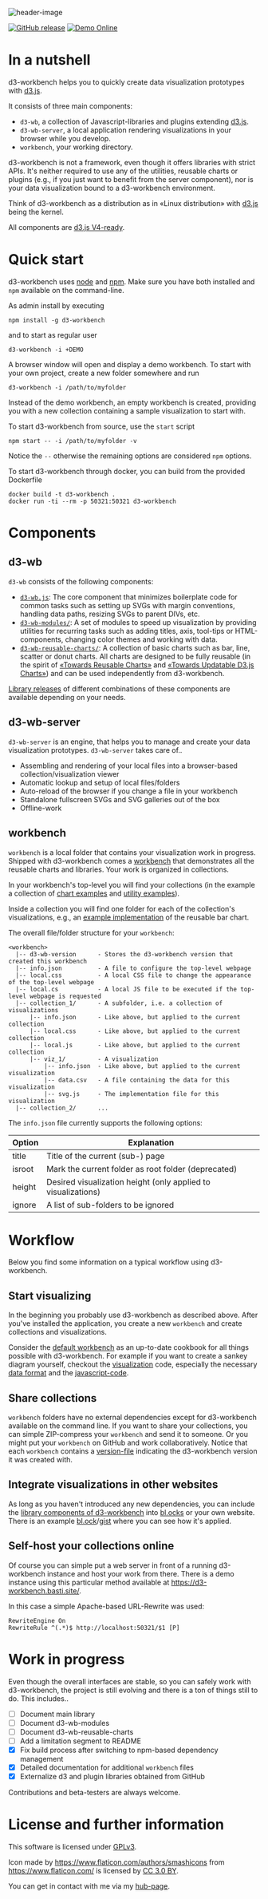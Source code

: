 ![header-image](d3-wb-server/gfx/header.png)

[![GitHub release](https://img.shields.io/github/release/BastiTee/d3-workbench.svg)](https://github.com/BastiTee/d3-workbench/releases/latest) [![Demo Online](https://img.shields.io/badge/watch-demo-green.svg)](https://d3-workbench.basti.site/)

# In a nutshell

d3-workbench helps you to quickly create data visualization prototypes with [d3.js](https://d3js.org).

It consists of three main components:

- `d3-wb`, a collection of Javascript-libraries and plugins extending [d3.js](https://d3js.org).
- `d3-wb-server`, a local application rendering visualizations in your browser while you develop.
- `workbench`, your working directory.

d3-workbench is not a framework, even though it offers libraries with strict APIs. It's neither required to use any of the utilities, reusable charts or plugins (e.g., if you just want to benefit from the server component), nor is your data visualization bound to a d3-workbench environment. 

Think of d3-workbench as a distribution as in «Linux distribution» with [d3.js](https://d3js.org) being the kernel.

All components are [d3.js V4-ready](https://github.com/d3/d3/blob/master/CHANGES.md).

# Quick start

d3-workbench uses [node](https://nodejs.org/en/) and [npm](https://www.npmjs.com/). Make sure you have both installed and `npm` available on the command-line.

As admin install by executing

```
npm install -g d3-workbench
```

and to start as regular user

```
d3-workbench -i +DEMO
```

A browser window will open and display a demo workbench. To start with your own project, create a new folder somewhere and run

```
d3-workbench -i /path/to/myfolder
```

Instead of the demo workbench, an empty workbench is created, providing you with a new collection containing a sample visualization to start with.

To start d3-workbench from source, use the `start` script

```
npm start -- -i /path/to/myfolder -v
```

Notice the `--` otherwise the remaining options are considered `npm` options.

To start d3-workbench through docker, you can build from the provided Dockerfile

```
docker build -t d3-workbench .
docker run -ti --rm -p 50321:50321 d3-workbench
```

# Components

## d3-wb

`d3-wb` consists of the following components:

- [`d3-wb.js`](d3-wb/d3-wb.js): The core component that minimizes boilerplate code for common tasks such as setting up SVGs with margin conventions, handling data paths, resizing SVGs to parent DIVs, etc.
- [`d3-wb-modules/`](d3-wb/d3-wb-modules): A set of modules to speed up visualization by providing utilities for recurring tasks such as adding titles, axis, tool-tips or HTML-components, changing color themes and working with data.
- [`d3-wb-reusable-charts/`](d3-wb/d3-wb-reusable-charts): A collection of basic charts such as bar, line, scatter or donut charts. All charts are designed to be fully reusable (in the spirit of [«Towards Reusable Charts»](https://bost.ocks.org/mike/chart/) and [«Towards Updatable D3.js Charts»](https://www.toptal.com/d3-js/towards-reusable-d3-js-charts)) and can be used independently from d3-workbench.

[Library releases](https://bastitee.github.io/d3-workbench-ghp/) of different combinations of these components are available depending on your needs.

## d3-wb-server

`d3-wb-server` is an engine, that helps you to manage and create your data visualization prototypes. `d3-wb-server` takes care of..

- Assembling and rendering of your local files into a browser-based collection/visualization viewer
- Automatic lookup and setup of local files/folders
- Auto-reload of the browser if you change a file in your workbench
- Standalone fullscreen SVGs and SVG galleries out of the box
- Offline-work

## workbench

`workbench` is a local folder that contains your visualization work in progress. Shipped with d3-workbench comes a [workbench](default-content) that demonstrates all the reusable charts and libraries. Your work is organized in collections.

In your workbench's top-level you will find your collections (in the example a collection of [chart examples](default-content/coll_00_chart_reference) and [utility examples](default-content/coll_01_tech_specs)).

Inside a collection you will find one folder for each of the collection's visualizations, e.g., an [example implementation](default-content/coll_00_chart_reference/002-barchart) of the reusable bar chart.

The overall file/folder structure for your `workbench`:

```
<workbench>
  |-- d3-wb-version      - Stores the d3-workbench version that created this workbench
  |-- info.json          - A file to configure the top-level webpage
  |-- local.css          - A local CSS file to change the appearance of the top-level webpage
  |-- local.cs           - A local JS file to be executed if the top-level webpage is requested
  |-- collection_1/      - A subfolder, i.e. a collection of visualizations
      |-- info.json      - Like above, but applied to the current collection
      |-- local.css      - Like above, but applied to the current collection
      |-- local.js       - Like above, but applied to the current collection
      |-- viz_1/         - A visualization
          |-- info.json  - Like above, but applied to the current visualization
          |-- data.csv   - A file containing the data for this visualization
          |-- svg.js     - The implementation file for this visualization
  |-- collection_2/      ...
```

The `info.json` file currently supports the following options:

**Option** | **Explanation**
---------- | -------------------------------------------------------------
title      | Title of the current (sub-) page
isroot     | Mark the current folder as root folder (deprecated)
height     | Desired visualization height (only applied to visualizations)
ignore     | A list of sub-folders to be ignored

# Workflow

Below you find some information on a typical workflow using d3-workbench.

## Start visualizing

In the beginning you probably use d3-workbench as described above. After you've installed the application, you create a new `workbench` and create collections and visualizations.

Consider the [default workbench](default-content) as an up-to-date cookbook for all things possible with d3-workbench. For example if you want to create a sankey diagram yourself, checkout the [visualization](default-content/coll_00_chart_reference/013-sankey) code, especially the necessary [data format](default-content/coll_00_chart_reference/013-sankey/data.json) and the [javascript-code](default-content/coll_00_chart_reference/013-sankey/svg.js).

## Share collections

`workbench` folders have no external dependencies except for d3-workbench available on the command line. If you want to share your collections, you can simple ZIP-compress your `workbench` and send it to someone. Or you might put your `workbench` on GitHub and work collaboratively. Notice that each `workbench` contains a [version-file](default-content/d3-wb-version) indicating the d3-workbench version it was created with.

## Integrate visualizations in other websites

As long as you haven't introduced any new dependencies, you can include the [library components of d3-workbench](#d3-wb) into [bl.ocks](https://bl.ocks.org/) or your own website. There is an example [bl.ock](https://bl.ocks.org/BastiTee/84675415bfbcaebbf5397e645a26b706)/[gist](https://gist.github.com/BastiTee/84675415bfbcaebbf5397e645a26b706) where you can see how it's applied.

## Self-host your collections online

Of course you can simple put a web server in front of a running d3-workbench instance and host your work from there. There is a demo instance using this particular method available at <https://d3-workbench.basti.site/>.

In this case a simple Apache-based URL-Rewrite was used:

```
RewriteEngine On
RewriteRule ^(.*)$ http://localhost:50321/$1 [P]
```

# Work in progress

Even though the overall interfaces are stable, so you can safely work with d3-workbench, the project is still evolving and there is a ton of things still to do. This includes..

- [ ] Document main library
- [ ] Document d3-wb-modules
- [ ] Document d3-wb-reusable-charts
- [ ] Add a limitation segment to README
- [x] Fix build process after switching to npm-based dependency management
- [x] Detailed documentation for additional `workbench` files
- [x] Externalize d3 and plugin libraries obtained from GitHub

Contributions and beta-testers are always welcome.

# License and further information

This software is licensed under [GPLv3](https://github.com/BastiTee/d3-workbench/blob/master/LICENSE).

Icon made by <https://www.flaticon.com/authors/smashicons> from <https://www.flaticon.com/> is licensed by [CC 3.0 BY](http://creativecommons.org/licenses/by/3.0/).

You can get in contact with me via my [hub-page](https://basti.site).
